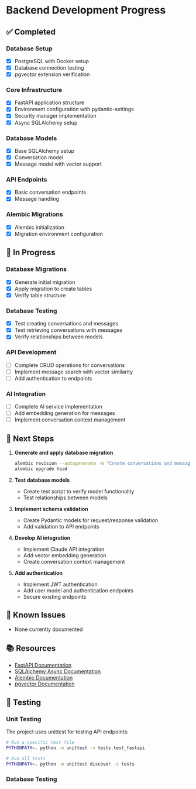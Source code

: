 # Backend Development Progress

## ✅ Completed

### Database Setup
- [x] PostgreSQL with Docker setup
- [x] Database connection testing
- [x] pgvector extension verification

### Core Infrastructure
- [x] FastAPI application structure
- [x] Environment configuration with pydantic-settings
- [x] Security manager implementation
- [x] Async SQLAlchemy setup

### Database Models
- [x] Base SQLAlchemy setup
- [x] Conversation model
- [x] Message model with vector support

### API Endpoints
- [x] Basic conversation endpoints
- [x] Message handling

### Alembic Migrations
- [x] Alembic initialization
- [x] Migration environment configuration

## 🚧 In Progress

### Database Migrations
- [x] Generate initial migration
- [x] Apply migration to create tables
- [x] Verify table structure

### Database Testing
- [x] Test creating conversations and messages
- [x] Test retrieving conversations with messages
- [x] Verify relationships between models

### API Development
- [ ] Complete CRUD operations for conversations
- [ ] Implement message search with vector similarity
- [ ] Add authentication to endpoints

### AI Integration
- [ ] Complete AI service implementation
- [ ] Add embedding generation for messages
- [ ] Implement conversation context management

## 📝 Next Steps

1. **Generate and apply database migration**
   ```bash
   alembic revision --autogenerate -m "Create conversations and messages tables"
   alembic upgrade head
   ```

2. **Test database models**
   - Create test script to verify model functionality
   - Test relationships between models

3. **Implement schema validation**
   - Create Pydantic models for request/response validation
   - Add validation to API endpoints

4. **Develop AI integration**
   - Implement Claude API integration
   - Add vector embedding generation
   - Create conversation context management

5. **Add authentication**
   - Implement JWT authentication
   - Add user model and authentication endpoints
   - Secure existing endpoints

## 🐛 Known Issues

- None currently documented

## 📚 Resources

- [FastAPI Documentation](https://fastapi.tiangolo.com/)
- [SQLAlchemy Async Documentation](https://docs.sqlalchemy.org/en/14/orm/extensions/asyncio.html)
- [Alembic Documentation](https://alembic.sqlalchemy.org/en/latest/)
- [pgvector Documentation](https://github.com/pgvector/pgvector)

## 🧪 Testing

### Unit Testing

The project uses unittest for testing API endpoints:

```bash
# Run a specific test file
PYTHONPATH=. python -m unittest -v tests.test_fastapi

# Run all tests
PYTHONPATH=. python -m unittest discover -s tests
```

### Database Testing 